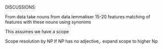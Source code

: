 
DISCUSSIONS:

From data
	take nouns from data
	lemmatiser
	15-20 features
	matching of features with these nouns using synonims

This assumes we have a scope

Scope resolution by NP
If NP has no adjective,. expand scope to higher Np